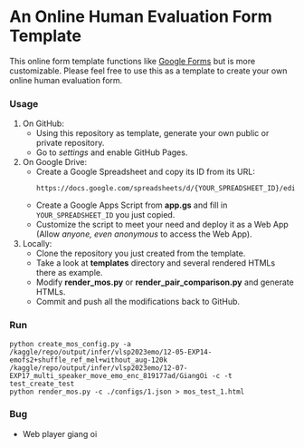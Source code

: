 # An Online Human Evaluation Form Template

This online form template functions like [Google Forms](https://www.google.com/forms/about/) but is more customizable.
Please feel free to use this as a template to create your own online human evaluation form.

### Usage

1. On GitHub:
    - Using this repository as template, generate your own public or private repository.
    - Go to *settings* and enable GitHub Pages.
2. On Google Drive:
    - Create a Google Spreadsheet and copy its ID from its URL:
        ```
        https://docs.google.com/spreadsheets/d/{YOUR_SPREADSHEET_ID}/edit
        ```
    - Create a Google Apps Script from **app.gs** and fill in `YOUR_SPREADSHEET_ID` you just copied.
    - Customize the script to meet your need and deploy it as a Web App (Allow *anyone, even anonymous* to access the Web App).
3. Locally:
    - Clone the repository you just created from the template.
    - Take a look at **templates** directory and several rendered HTMLs there as example.
    - Modify **render_mos.py** or **render_pair_comparison.py** and generate HTMLs.
    - Commit and push all the modifications back to GitHub.


### Run

```
python create_mos_config.py -a /kaggle/repo/output/infer/vlsp2023emo/12-05-EXP14-emofs2+shuffle_ref_mel+without_aug-120k /kaggle/repo/output/infer/vlsp2023emo/12-07-EXP17_multi_speaker_move_emo_enc_819177ad/GiangOi -c -t test_create_test
python render_mos.py -c ./configs/1.json > mos_test_1.html
```

### Bug
- Web player giang oi